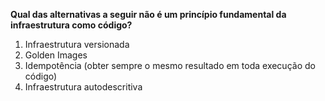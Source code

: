 **Qual das alternativas a seguir não é um princípio fundamental da infraestrutura como código?**

1. Infraestrutura versionada
1. Golden Images
1. Idempotência (obter sempre o mesmo resultado em toda execução do código)
1. Infraestrutura autodescritiva